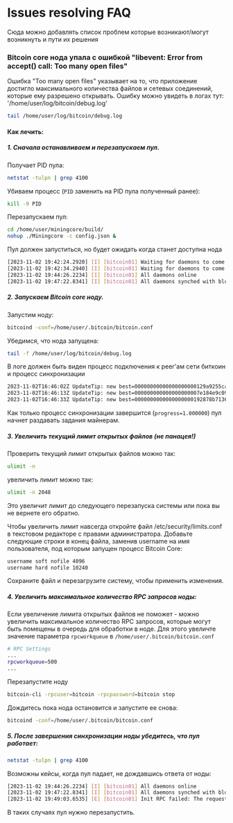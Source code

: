 # Issues resolving FAQ
Сюда можно добавлять список проблем которые возникают/могут возникнуть и пути их решения

### Bitcoin core нода упала с ошибкой "libevent: Error from accept() call: Too many open files"
Ошибка "Too many open files" указывает на то, что приложение достигло максимального количества файлов и сетевых соединений, которые ему разрешено открывать.
Ошибку можно увидеть в логах тут: '/home/user/log/bitcoin/debug.log'
```sh
tail /home/user/log/bitcoin/debug.log
```
#### Как лечить:
##### 1. Сначала останавливаем и перезапускаем пул.
Получает PID пула:
```sh
netstat -tulpn | grep 4100
```
Убиваем процесс (`PID` заменить на PID пула полученный ранее):
```sh
kill -9 PID
```
Перезапускаем пул:
```sh
cd /home/user/miningcore/build/
nohup ./Miningcore -c config.json &
```
Пул должен запуститься, но будет ожидать когда станет доступна нода 
```sh
[2023-11-02 19:42:24.2920] [I] [bitcoin01] Waiting for daemons to come online ...
[2023-11-02 19:42:34.2940] [I] [bitcoin01] Waiting for daemons to come online ...
[2023-11-02 19:44:26.2234] [I] [bitcoin01] All daemons online
[2023-11-02 19:47:22.8341] [I] [bitcoin01] All daemons synched with blockchain
```
##### 2. Запускаем Bitcoin core ноду.
Запустим  ноду:
```sh
bitcoind -conf=/home/user/.bitcoin/bitcoin.conf
```
Убедимся, что нода запущена:
```sh
tail -f /home/user/log/bitcoin/debug.log
```
В логе должен быть виден процесс подключения к peer'ам сети биткоин и процесс синхронизации
```sh
2023-11-02T16:46:02Z UpdateTip: new best=00000000000000000000129a9255ca1863a9e4e85d4dceccd6b0ecb6eb259420 height=814957 version=0x3fffe000 log2_work=94.513868 tx=912558586 date='2023-11-02T10:05:04Z' progress=0.999924 cache=27.5MiB(196973txo)
2023-11-02T16:46:13Z UpdateTip: new best=000000000000000000007e184e9c0956c7a9b61bb4010a0e043df9c88dbb956f height=814958 version=0x20008000 log2_work=94.513882 tx=912562050 date='2023-11-02T10:07:18Z' progress=0.999924 cache=29.0MiB(206428txo)
2023-11-02T16:46:33Z UpdateTip: new best=0000000000000000000192878b71362fdcfe3f7a6c7d23063d9b4df0729325a1 height=814959 version=0x24cba000 log2_work=94.513895 tx=912565852 date='2023-11-02T10:37:58Z' progress=0.999930 cache=32.3MiB(219773txo)
```
Как только процесс синхронизации завершится (`progress=1.000000`) пул начнет раздавать задания майнерам.
##### 3. Увеличить текущий лимит открытых файлов (не панацея!)
Проверить текущий лимит открытых файлов можно так:
```sh
ulimit -n
```
увеличить лимит можно так:
```sh
ulimit -n 2048
```
Это увеличит лимит до следующего перезапуска системы или пока вы не вернете его обратно.

Чтобы увеличить лимит навсегда откройте файл /etc/security/limits.conf в текстовом редакторе с правами администратора.
Добавьте следующие строки в конец файла, заменив username на имя пользователя, под которым запущен процесс Bitcoin Core:
```sh
username soft nofile 4096
username hard nofile 10240
```
Сохраните файл и перезагрузите систему, чтобы применить изменения.
##### 4. Увеличить максимальное количество RPC запросов ноды:
Если увеличение лимита открытых файлов не поможет - можно увеличить максимальное количество RPC запросов, которые могут быть помещены в очередь для обработки в ноде.
Для этого увеличте значение параметра `rpcworkqueue` в `/home/user/.bitcoin/bitcoin.conf`
```sh
# RPC Settings
...
rpcworkqueue=500
...
```
Перезапустите ноду
```sh
bitcoin-cli -rpcuser=bitcoin -rpcpassword=bitcoin stop
```
Дождитесь пока нода остановится и запустите ее снова:
```sh
bitcoind -conf=/home/user/.bitcoin/bitcoin.conf
```
##### 5. После завершения синхронизации ноды убедитесь, что пул работает:
```sh
netstat -tulpn | grep 4100
```
Возможны кейсы, когда пул падает, не дождавшись ответа от ноды:
```sh
[2023-11-02 19:44:26.2234] [I] [bitcoin01] All daemons online
[2023-11-02 19:47:22.8341] [I] [bitcoin01] All daemons synched with blockchain
[2023-11-02 19:49:03.6535] [E] [bitcoin01] Init RPC failed: The request was canceled due to the configured HttpClient.Timeout of 100 seconds elapsing., The request was canceled due to the configured HttpClient.Timeout of 100 seconds elapsing., The request was canceled due to the configured HttpClient.Timeout of 100 seconds elapsing.
```
В таких случаях пул нужно перезапустить.
